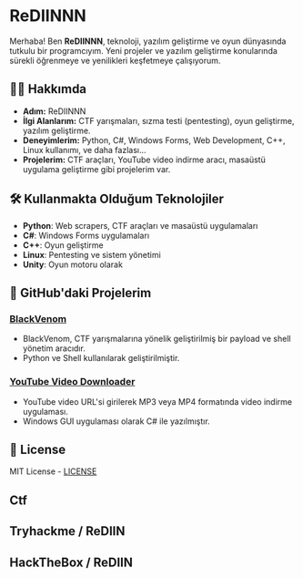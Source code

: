# ReDIINNN

Merhaba! Ben **ReDIINNN**, teknoloji, yazılım geliştirme ve oyun dünyasında tutkulu bir programcıyım. Yeni projeler ve yazılım geliştirme konularında sürekli öğrenmeye ve yenilikleri keşfetmeye çalışıyorum.

## 👨‍💻 Hakkımda

- **Adım:** ReDIINNN
- **İlgi Alanlarım:** CTF yarışmaları, sızma testi (pentesting), oyun geliştirme, yazılım geliştirme.
- **Deneyimlerim:** Python, C#, Windows Forms, Web Development, C++, Linux kullanımı, ve daha fazlası...
- **Projelerim:** CTF araçları, YouTube video indirme aracı, masaüstü uygulama geliştirme gibi projelerim var.

## 🛠 Kullanmakta Olduğum Teknolojiler

- **Python**: Web scrapers, CTF araçları ve masaüstü uygulamaları
- **C#**: Windows Forms uygulamaları
- **C++**: Oyun geliştirme
- **Linux**: Pentesting ve sistem yönetimi
- **Unity**: Oyun motoru olarak

## 🚀 GitHub'daki Projelerim

### [BlackVenom](https://github.com/ReDIINNN/BlackVenom)
- BlackVenom, CTF yarışmalarına yönelik geliştirilmiş bir payload ve shell yönetim aracıdır.
- Python ve Shell kullanılarak geliştirilmiştir.

### [YouTube Video Downloader](https://github.com/ReDIINNN/YouTube-Downloader)
- YouTube video URL'si girilerek MP3 veya MP4 formatında video indirme uygulaması.
- Windows GUI uygulaması olarak C# ile yazılmıştır.

## 📝 License

MIT License - [LICENSE](https://github.com/ReDIINNN/BlackVenom/blob/main/LICENSE)

##  Ctf

## Tryhackme / ReDIIN
## HackTheBox / ReDIIN
